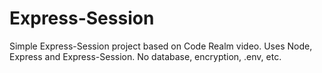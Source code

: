 # Express-Session
Simple Express-Session project based on Code Realm video.  Uses Node, Express and Express-Session.  No database, encryption, .env, etc.

